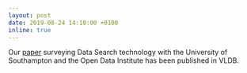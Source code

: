 ```yaml
---
layout: post
date: 2019-08-24 14:10:00 +0100
inline: true
---
```


Our [paper](https://doi.org/10.1007/s00778-019-00564-x) surveying Data Search technology with the University of Southampton and the Open Data Institute has been published in VLDB. 
